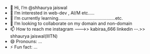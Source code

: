- 👋 Hi, I’m @shhaurya jaiswal
- 👀 I’m interested in web-dev , AI/M etc.....
- 🌱 I’m currently learning.............................................etc.
- 💞️ I’m looking to collaborate on my domain and non-domain
- 📫 How to reach me instagram --->> kabiraa_666  linkedin --.>> shhaurya jaiswal(IIITN)
- 😄 Pronouns: ...
- ⚡ Fun fact: ...

<!---
Thebinary110/Thebinary110 is a ✨ special ✨ repository because its `README.md` (this file) appears on your GitHub profile.
You can click the Preview link to take a look at your changes.
--->
